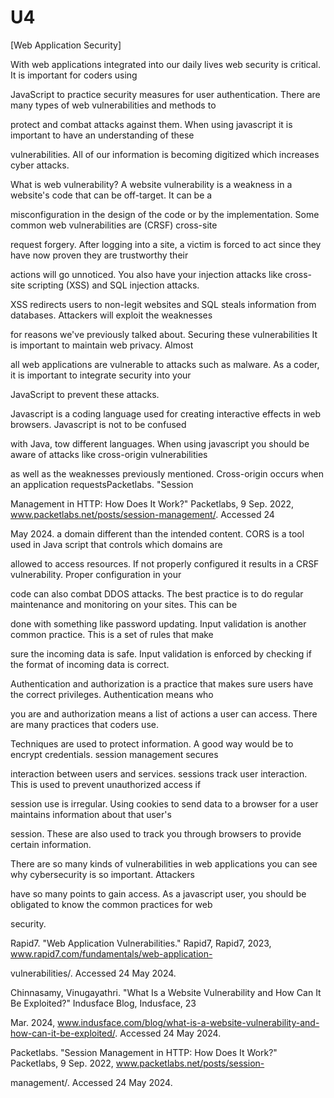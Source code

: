 # U4
[Web Application Security]

  With web applications integrated into our daily lives web security is critical. It is important for coders using 

JavaScript to practice security measures for user authentication. There are many types of web vulnerabilities and methods to 

protect and combat attacks against them. When using javascript it is important to have an understanding of these 

vulnerabilities. All of our information is becoming digitized which increases cyber attacks.
  
  What is web vulnerability? A website vulnerability is a weakness in a website's code that can be off-target. It can be a 
  
misconfiguration in the design of the code or by the implementation. Some common web vulnerabilities are (CRSF) cross-site 

request forgery. After logging into a site, a victim is forced to act since they have now proven they are trustworthy their 

actions will go unnoticed. You also have your injection attacks like cross-site scripting (XSS) and SQL injection attacks. 

XSS redirects users to non-legit websites and SQL steals information from databases.  Attackers will exploit the weaknesses 

for reasons we've previously talked about. Securing these vulnerabilities It is important to maintain web privacy. Almost 

all web applications are vulnerable to attacks such as malware. As a coder, it is important to integrate security into your 

JavaScript to prevent these attacks.
 
  Javascript is a coding language used for creating interactive effects in web browsers. Javascript is not to be confused 
  
 with Java, tow different languages. When using javascript you should be aware of attacks like cross-origin vulnerabilities 
  
as well as the weaknesses previously mentioned. Cross-origin occurs when an application requestsPacketlabs. "Session 

Management in HTTP: How Does It Work?" Packetlabs, 9 Sep. 2022, www.packetlabs.net/posts/session-management/. Accessed 24 

May 2024. a domain different than the intended content.  CORS is a tool used in Java script that controls which domains are 

allowed to access resources. If not properly configured it results in a CRSF vulnerability. Proper configuration in your 

code can also combat DDOS attacks. The best practice is to do regular maintenance and monitoring on your sites. This can be 

done with something like password updating. Input validation is another common practice. This is a set of rules that make 

sure the incoming data is safe. Input validation is enforced by checking if the format of incoming data is correct. 

Authentication and authorization is a practice that makes sure users have the correct privileges. Authentication means who 

you are and authorization means a list of actions a user can access. There are many practices that coders use. 

  Techniques are used to protect information. A good way would be to encrypt credentials. session management secures 
  
interaction between users and services. sessions track user interaction. This is used to prevent unauthorized access if 

session use is irregular. Using cookies to send data to a browser for a user maintains information about that user's 

session. These are also used to track you through browsers to provide certain information.
  
  There are so many kinds of vulnerabilities in web applications you can see why cybersecurity is so important. Attackers 
  
have so many points to gain access. As a javascript user, you should be obligated to know the common practices for web 

security.

  Rapid7. "Web Application Vulnerabilities." Rapid7, Rapid7, 2023, www.rapid7.com/fundamentals/web-application-
  
vulnerabilities/. Accessed 24 May 2024.

  Chinnasamy, Vinugayathri. "What Is a Website Vulnerability and How Can It Be Exploited?" Indusface Blog, Indusface, 23 
  
Mar. 2024, www.indusface.com/blog/what-is-a-website-vulnerability-and-how-can-it-be-exploited/. Accessed 24 May 2024.

  Packetlabs. "Session Management in HTTP: How Does It Work?" Packetlabs, 9 Sep. 2022, www.packetlabs.net/posts/session-
  
management/. Accessed 24 May 2024.
